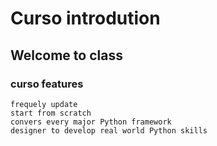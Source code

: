 
# Curso introdution

## Welcome to class
### curso features

    frequely update
    start from scratch
    convers every major Python framework
    designer to develop real world Python skills